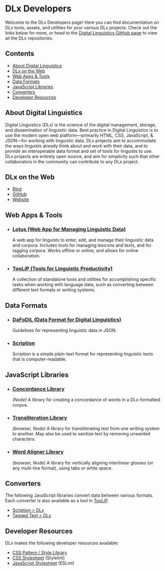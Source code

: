 # DLx Developers

Welcome to the DLx Developers page! Here you can find documentation on DLx tools, assets, and utilities for your various DLx projects. Check out the links below for more, or head to the [Digital Linguistics GitHub page][GitHub] to view all the DLx repositories.

## Contents

<!-- TOC -->

- [About Digital Linguistics](#about-digital-linguistics)
- [DLx on the Web](#dlx-on-the-web)
- [Web Apps & Tools](#web-apps--tools)
- [Data Formats](#data-formats)
- [JavaScript Libraries](#javascript-libraries)
- [Converters](#converters)
- [Developer Resources](#developer-resources)

<!-- /TOC -->

## About Digital Linguistics

Digital Linguistics (DLx) is the science of the digital management, storage, and dissemination of linguistic data. Best practice in Digital Linguistics is to use the modern open web platform—primarily HTML, CSS, JavaScript, & JSON—for working with linguistic data. DLx projects aim to accommodate the ways linguists already think about and work with their data, and to provide an interoperable data format and set of tools for linguists to use. DLx projects are entirely open source, and aim for simplicity such that other collaborators in the community can contribute to any DLx project.

## DLx on the Web

* [Blog][Blog]
* [GitHub][GitHub]
* [Website][Website]

## Web Apps & Tools

* ### [Lotus (Web App for Managing Linguistic Data)][Lotus]

    A web app for linguists to enter, edit, and manage their linguistic data and corpora. Includes tools for managing lexicons and texts, and for tagging corpora. Works offline or online, and allows for online collaboration.

* ### [TooLiP (Tools for Linguistic Productivity)][TooLiP]

    A collection of standalone tools and utilities for accomplishing specific tasks when working with language data, such as converting between different text formats or writing systems.

## Data Formats

* ### [DaFoDiL (Data Format for Digital Linguistics)][DaFoDiL]

    Guidelines for representing linguistic data in JSON.

* ### [Scription][Scription]

    Scription is a simple plain-text format for representing linguistic texts that is computer-readable.

## JavaScript Libraries

* ### [Concordance Library][Concordance]

    _(Node)_ A library for creating a concordance of words in a DLx-formatted corpus.

* ### [Transliteration Library][Transliterate]

    _(browser, Node)_ A library for transliterating text from one writing system to another. May also be used to sanitize text by removing unwanted characters.

* ### [Word Aligner Library][Word-Aligner]

    _(browser, Node)_ A library for vertically aligning interlinear glosses (or any multi-line format), using tabs or white space.

## Converters

The following JavaScript libraries convert data between various formats. Each converter is also available as a tool in [TooLiP][TooLiP].

* [Scription > DLx](scription2dlx)
* [Tagged Text > DLx](tags2dlx)

## Developer Resources

DLx makes the following developer resources available:

* [CSS Pattern / Style Library][Styles]
* [CSS Stylesheet][Stylelint] (Stylelint)
* [JavaScript Stylesheet][ESLint] (ESLint)

<!-- Links -->
[Blog]:          https://medium.com/digital-linguistics
[Concordance]:   https://developer.digitallinguistics.io/concordance
[DaFoDiL]:       https://format.digitallinguistics.io
[ESLint]:        https://github.com/digitallinguistics/digitallinguistics.github.io/blob/master/stylesheets/.eslintrc.yml
[GitHub]:        https://github.com/digitallinguistics/
[Lotus]:         https://developer.digitallinguistics.io/app
[Scription]:     https://scription.digitallinguistics.io
[scription2dlx]: https://developer.digitallinguistics.io/scription2dlx/
[Stylelint]:     https://github.com/digitallinguistics/digitallinguistics.github.io/blob/master/stylesheets/.stylelintrc.yml
[Styles]:        https://styles.digitallinguistics.io
[Transliterate]: https://developer.digitallinguistics.io/transliterate
[tags2dlx]:      https://developer.digitallinguistics.io/tags2dlx/
[TooLiP]:        https://github.com/digitallinguistics/tools/blob/master/.github/CONTRIBUTING.md
[Website]:       https://digitallinguistics.io/
[Word-Aligner]:  https://developer.digitallinguistics.io/word-aligner/
